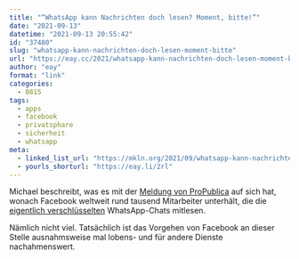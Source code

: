 ```yaml
---
title: "“WhatsApp kann Nachrichten doch lesen? Moment, bitte!”"
date: "2021-09-13"
datetime: "2021-09-13 20:55:42"
id: "37480"
slug: "whatsapp-kann-nachrichten-doch-lesen-moment-bitte"
url: "https://eay.cc/2021/whatsapp-kann-nachrichten-doch-lesen-moment-bitte/"
author: "eay"
format: "link"
categories:
  - 0815
tags:
  - apps
  - facebook
  - privatsphare
  - sicherheit
  - whatsapp
meta:
  - linked_list_url: "https://mkln.org/2021/09/whatsapp-kann-nachrichten-doch-lesen-moment-bitte/"
  - yourls_shorturl: "https://eay.li/2rl"
---
```


Michael beschreibt, was es mit der [Meldung von ProPublica](https://www.propublica.org/article/how-facebook-undermines-privacy-protections-for-its-2-billion-whatsapp-users) auf sich hat, wonach Facebook weltweit rund tausend Mitarbeiter unterhält, die die [eigentlich verschlüsselten](https://eay.cc/2014/whatsapp-fuehrt-ende-zu-ende-verschluesselung-ein/) WhatsApp-Chats mitlesen.

Nämlich nicht viel. Tatsächlich ist das Vorgehen von Facebook an dieser Stelle ausnahmsweise mal lobens- und für andere Dienste nachahmenswert.
